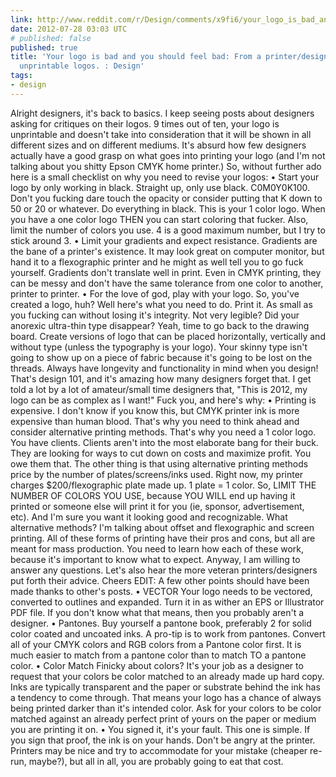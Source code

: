 ```yaml
---
link: http://www.reddit.com/r/Design/comments/x9fi6/your_logo_is_bad_and_you_should_feel_bad_from_a/
date: 2012-07-28 03:03 UTC
# published: false
published: true
title: 'Your logo is bad and you should feel bad: From a printer/designer about your
  unprintable logos. : Design'
tags:
- design
---
```


Alright designers, it's back to basics.
I keep seeing posts about designers asking for critiques on their logos. 9 times out of ten, your logo is unprintable and doesn't take into consideration that it will be shown in all different sizes and on different mediums. It's absurd how few designers actually have a good grasp on what goes into printing your logo (and I'm not talking about you shitty Epson CMYK home printer.) So, without further ado here is a small checklist on why you need to revise your logos:
• Start your logo by only working in black.
Straight up, only use black. C0M0Y0K100. Don't you fucking dare touch the opacity or consider putting that K down to 50 or 20 or whatever. Do everything in black. This is your 1 color logo. When you have a one color logo THEN you can start coloring that fucker. Also, limit the number of colors you use. 4 is a good maximum number, but I try to stick around 3.
• Limit your gradients and expect resistance.
Gradients are the bane of a printer's existence. It may look great on computer monitor, but hand it to a flexographic printer and he might as well tell you to go fuck yourself. Gradients don't translate well in print. Even in CMYK printing, they can be messy and don't have the same tolerance from one color to another, printer to printer.
• For the love of god, play with your logo.
So, you've created a logo, huh? Well here's what you need to do. Print it. As small as you fucking can without losing it's integrity. Not very legible? Did your anorexic ultra-thin type disappear? Yeah, time to go back to the drawing board. Create versions of logo that can be placed horizontally, vertically and without type (unless the typography is your logo). Your skinny type isn't going to show up on a piece of fabric because it's going to be lost on the threads. Always have longevity and functionality in mind when you design! That's design 101, and it's amazing how many designers forget that.
I get told a lot by a lot of amateur/small time designers that, "This is 2012, my logo can be as complex as I want!" Fuck you, and here's why:
• Printing is expensive.
I don't know if you know this, but CMYK printer ink is more expensive than human blood. That's why you need to think ahead and consider alternative printing methods. That's why you need a 1 color logo. You have clients. Clients aren't into the most elaborate bang for their buck. They are looking for ways to cut down on costs and maximize profit. You owe them that.
The other thing is that using alternative printing methods price by the number of plates/screens/inks used. Right now, my printer charges $200/flexographic plate made up. 1 plate = 1 color. So, LIMIT THE NUMBER OF COLORS YOU USE, because YOU WILL end up having it printed or someone else will print it for you (ie, sponsor, advertisement, etc). And I'm sure you want it looking good and recognizable.
What alternative methods? I'm talking about offset and flexographic and screen printing. All of these forms of printing have their pros and cons, but all are meant for mass production. You need to learn how each of these work, because it's important to know what to expect.
Anyway, I am willing to answer any questions. Let's also hear the more veteran printers/designers put forth their advice. Cheers
EDIT:
A few other points should have been made thanks to other's posts.
• VECTOR
Your logo needs to be vectored, converted to outlines and expanded. Turn it in as wither an EPS or Illustrator PDF file. If you don't know what that means, then you probably aren't a designer.
• Pantones.
Buy yourself a pantone book, preferably 2 for solid color coated and uncoated inks. A pro-tip is to work from pantones. Convert all of your CMYK colors and RGB colors from a Pantone color first. It is much easier to match from a pantone color than to match TO a pantone color.
• Color Match
Finicky about colors? It's your job as a designer to request that your colors be color matched to an already made up hard copy. Inks are typically transparent and the paper or substrate behind the ink has a tendency to come through. That means your logo has a chance of always being printed darker than it's intended color. Ask for your colors to be color matched against an already perfect print of yours on the paper or medium you are printing it on.
• You signed it, it's your fault.
This one is simple. If you sign that proof, the ink is on your hands. Don't be angry at the printer. Printers may be nice and try to accommodate for your mistake (cheaper re-run, maybe?), but all in all, you are probably going to eat that cost.
